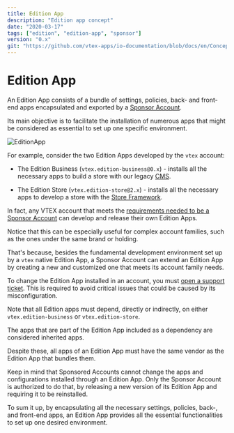 ```yaml
---
title: Edition App
description: "Edition app concept"
date: "2020-03-17"
tags: ["edition", "edition-app", "sponsor"]
version: "0.x"
git: "https://github.com/vtex-apps/io-documentation/blob/docs/en/Concepts/edition-app.md"
---
```


# Edition App

An Edition App consists of a bundle of settings, policies, back- and front-end apps encapsulated and exported by a [Sponsor Account](https://vtex.io/docs/concepts/sponsor-account/).

Its main objective is to facilitate the installation of numerous apps that might be considered as essential to set up one specific environment. 

![EditionApp](https://user-images.githubusercontent.com/60782333/91470034-927c0480-e86a-11ea-866e-54575f3c0975.png)

For example, consider the two Edition Apps developed by the `vtex` account:

- The Edition Business (`vtex.edition-business@0.x`) - installs all the necessary apps to build a store with our legacy [CMS](https://help.vtex.com/en/tracks/cms--2YcpgIljVaLVQYMzxQbc3z/6OCY6S9tqBXPD5mgpbBInC).

- The Edition Store (`vtex.edition-store@2.x`) - installs all the necessary apps to develop a store with the [Store Framework](https://vtex.io/docs/getting-started/build-stores-with-store-framework/1/).

In fact, any VTEX account that meets the [requirements needed to be a Sponsor Account](https://vtex.io/docs/recipes/development/becoming-a-sponsor-account/) can develop and release their own Edition Apps.

Notice that this can be especially useful for complex account families, such as the ones under the same brand or holding.

That's because, besides the fundamental development environment set up by a `vtex` native Edition App, a Sponsor Account can extend an Edition App by creating a new and customized one that meets its account family needs. 

<div class="alert alert-info">
To change the Edition App installed in an account, you must <a href ="https://help-tickets.vtex.com/smartlink/sso/login/zendesk">open a support ticket</a>. This is required to avoid critical issues that could be caused by its misconfiguration.
</div>

Note that all Edition apps must depend, directly or indirectly, on either `vtex.edition-business` or `vtex.edition-store`.

The apps that are part of the Edition App included as a dependency are considered inherited apps.

Despite these, all apps of an Edition App must have the same vendor as the Edition App that bundles them.

Keep in mind that Sponsored Accounts cannot change the apps and configurations installed through an Edition App. Only the Sponsor Account is authorized to do that, by releasing a new version of its Edition App and requiring it to be reinstalled.

To sum it up, by encapsulating all the necessary settings, policies, back-, and front-end apps, an Edition App provides all the essential functionalities to set up one desired environment.
